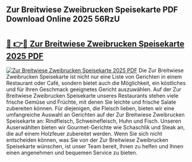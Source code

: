 ## Zur Breitwiese Zweibrucken Speisekarte PDF Download Online 2025 56RzU

# <h2><a href="http://gcbat1.nevu.top/?p=Zur+Breitwiese+Zweibrucken+Speisekarte">🔗 👉🔴 Zur Breitwiese Zweibrucken Speisekarte 2025 PDF</a></h2>

[![Zur Breitwiese Zweibrucken Speisekarte 2025 PDF](https://i.imgur.com/dBaPXMq.png)](http://gcbat1.nevu.top/?p=Zur+Breitwiese+Zweibrucken+Speisekarte)
Die Zur Breitwiese Zweibrucken Speisekarte ist nicht nur eine Liste von Gerichten in einem Restaurant oder Café, sondern bietet auch die Möglichkeit, ein köstliches und für Ihren Geschmack geeignetes Gericht auszuwählen. Auf der Zur Breitwiese Zweibrucken Speisekarte unseres Restaurants stehen viele frische Gemüse und Früchte, mit denen Sie leichte und frische Salate zubereiten können. Für diejenigen, die Fleisch lieben, bieten wir eine umfangreiche Auswahl an Gerichten auf der Zur Breitwiese Zweibrucken Speisekarte an: Rindfleisch, Schweinefleisch, Huhn und Fisch. Unseren Auserwählten bieten wir Gourmet-Gerichte wie Schaschlik und Steak an, die auf einem Holzfeuer zubereitet werden. Wenn Sie sich nicht entscheiden können, was Sie von der Zur Breitwiese Zweibrucken Speisekarte wünschen, ist unser Team bereit, Ihnen zu helfen und Ihnen einen angenehmen und bequemen Service zu bieten.
